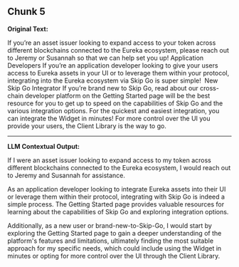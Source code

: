 ## Chunk 5

**Original Text:**

If you’re an asset issuer looking to expand access to your token across different blockchains connected to the Eureka ecosystem, please reach out to Jeremy or Susannah so that we can help set you up! ​
Application Developers
If you’re an application developer looking to give your users access to Eureka assets in your UI or to leverage them within your protocol, integrating into the Eureka ecosystem via Skip Go is super simple! ​
New Skip Go Integrator
If you’re brand new to Skip Go, read about our cross-chain developer platform on the Getting Started page will be the best resource for you to get up to speed on the capabilities of Skip Go and the various integration options. For the quickest and easiest integration, you can integrate the Widget in minutes! For more control over the UI you provide your users, the Client Library is the way to go.

---

**LLM Contextual Output:**

If I were an asset issuer looking to expand access to my token across different blockchains connected to the Eureka ecosystem, I would reach out to Jeremy and Susannah for assistance.

As an application developer looking to integrate Eureka assets into their UI or leverage them within their protocol, integrating with Skip Go is indeed a simple process. The Getting Started page provides valuable resources for learning about the capabilities of Skip Go and exploring integration options. 

Additionally, as a new user or brand-new-to-Skip-Go, I would start by exploring the Getting Started page to gain a deeper understanding of the platform's features and limitations, ultimately finding the most suitable approach for my specific needs, which could include using the Widget in minutes or opting for more control over the UI through the Client Library.
